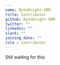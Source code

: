 ```yaml
---
name: ByteKnight-SRM
title: Contributor
github: ByteKnight-SRM
twitter: ""
linkedin: ""
slack: ""
joining_date: ""
role : contributor
---
```


Still waiting for this
